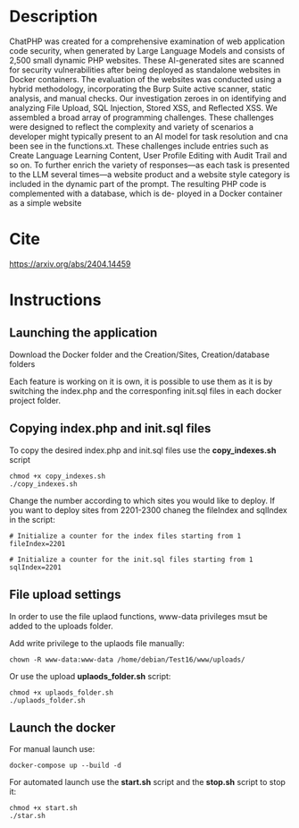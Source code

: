 # Description
ChatPHP was created for a comprehensive examination of web application code security, when generated by Large Language Models and consists of 2,500 small dynamic PHP websites. These AI-generated sites are scanned for security vulnerabilities after being deployed as standalone websites in Docker containers. The evaluation of the websites was conducted using a hybrid methodology, incorporating the Burp Suite active scanner, static analysis, and manual checks.
Our investigation zeroes in on identifying and analyzing File Upload, SQL Injection, Stored XSS, and Reflected XSS.
We assembled a broad array of programming challenges. These challenges were designed to reflect the complexity and variety of scenarios a developer might typically present to an AI model for task resolution and cna been see in the functions.xt. These challenges include entries such as Create Language Learning Content, User Profile Editing with Audit Trail and so on. To further enrich the variety of responses—as each task is presented to the LLM several times—a website product and a website style category is included in the dynamic part of the prompt. The resulting PHP code is complemented with a database, which is de- ployed in a Docker container as a simple website

# Cite
https://arxiv.org/abs/2404.14459

# Instructions
## Launching the application

Download the Docker folder and the Creation/Sites, Creation/database folders

Each feature is working on it is own, it is possible to use them as it is by switching the index.php and the corresponfing init.sql files in each docker project folder.

## Copying index.php and init.sql files
To copy the desired index.php and init.sql files use the **copy_indexes.sh** script
```
chmod +x copy_indexes.sh
./copy_indexes.sh
```

Change the number according to which sites you would like to deploy. If you want to deploy sites from 2201-2300 chaneg the fileIndex and sqlIndex in the script:
```
# Initialize a counter for the index files starting from 1
fileIndex=2201

# Initialize a counter for the init.sql files starting from 1
sqlIndex=2201
```


## File upload settings

In order to use the file uplaod functions, www-data privileges msut be added to the uploads folder.

Add write privilege to the uplaods file manually:
```
chown -R www-data:www-data /home/debian/Test16/www/uploads/
```

Or use the upload **uplaods_folder.sh** script:
```
chmod +x uplaods_folder.sh
./uplaods_folder.sh
```

## Launch the docker
For manual launch use:
```
docker-compose up --build -d
```

For automated launch use the **start.sh** script and the **stop.sh** script to stop it:
```
chmod +x start.sh
./star.sh
```


